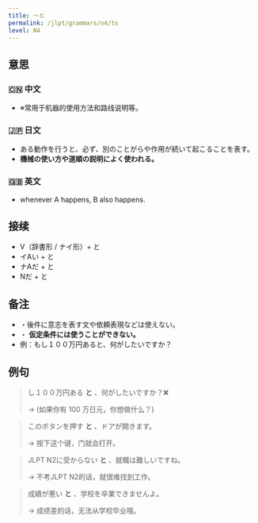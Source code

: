 ```yaml
---
title: 〜と
permalink: /jlpt/grammars/n4/to
level: N4
---
```


## 意思

### 🇨🇳 中文

- ※常用于机器的使用方法和路线说明等。

### 🇯🇵 日文

- ある動作を行うと、必ず、別のことがらや作用が続いて起こることを表す。
- **機械の使い方や道順の説明によく使われる。**

### 🇬🇧 英文

- whenever A happens, B also happens.

## 接续

- V（辞書形 / ナイ形）+ と
- イAい + と
- ナAだ + と
- Nだ + と

## 备注

- ・後件に意志を表す文や依頼表現などは使えない。
- ・ **仮定条件には使うことができない。**
- 例：もし１００万円あると、何がしたいですか？

## 例句

> し１００万円ある **と** 、何がしたいですか？❌
>
> → (如果你有 100 万日元，你想做什么？)

> このボタンを押す **と** 、ドアが開きます。
>
> → 按下这个键，门就会打开。

> JLPT N2に受からない **と** 、就職は難しいですね。
>
> → 不考JLPT N2的话，就很难找到工作。

> 成績が悪い **と** 、学校を卒業できませんよ。
>
> → 成绩差的话，无法从学校毕业哦。

